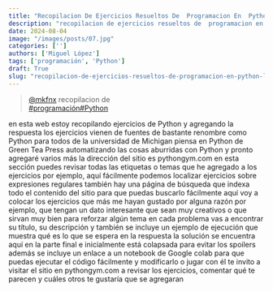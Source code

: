 ```yaml
---
title: "Recopilacion De Ejercicios Resueltos De  Programacion En  Python Los Ejercicios Vienen"
description: "recopilacion de ejercicios resueltos de  programacion en  python los ejercicios vienen"
date: 2024-08-04
image: "/images/posts/07.jpg"
categories: ['']
authors: ['Miguel López']
tags: ['programación', 'Python']
draft: True
slug: "recopilacion-de-ejercicios-resueltos-de-programacion-en-python-los-ejercicios-vienen"
---
```


<blockquote class="tiktok-embed" cite="{https://www.tiktok.com/@mkfnx/video/7385277078087765253}" data-video-id="7385277078087765253" style="max-width: 605px;min-width: 325px;" > <section> <a target="_blank" title="@mkfnx" href="https://www.tiktok.com/@mkfnx?refer=embed">@mkfnx</a> recopilacion de </section> <a title="programación" target="_blank" href="https://www.tiktok.com/tag/programación?refer=embed">#programación</a><a title="Python" target="_blank" href="https://www.tiktok.com/tag/Python?refer=embed">#Python</a> </blockquote> <script async src="https://www.tiktok.com/embed.js"></script>

en esta web estoy recopilando ejercicios de Python y agregando la respuesta los ejercicios vienen de fuentes de bastante renombre como Python para todos de la universidad de Michigan piensa en Python de Green Tea Press automatizando las cosas aburridas con Python y pronto agregaré varios más la dirección del sitio es pythongym.com en esta sección puedes revisar todas las etiquetas o temas que he agregado a los ejercicios por ejemplo, aquí fácilmente podemos localizar ejercicios sobre expresiones regulares también hay una página de búsqueda que indexa todo el contenido del sitio para que puedas buscarlo fácilmente aquí voy a colocar los ejercicios que más me hayan gustado por alguna razón por ejemplo, que tengan un dato interesante que sean muy creativos o que sirvan muy bien para reforzar algún tema en cada problema vas a encontrar su título, su descripción y también se incluye un ejemplo de ejecución que muestra qué es lo que se espera en la respuesta la solución se encuentra aquí en la parte final e inicialmente está colapsada para evitar los spoilers además se incluye un enlace a un notebook de Google colab para que puedas ejecutar el código fácilmente y modificarlo o jugar con él te invito a visitar el sitio en pythongym.com a revisar los ejercicios, comentar qué te parecen y cuáles otros te gustaría que se agregaran 